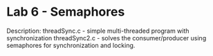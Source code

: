 # Lab 6 - Semaphores

Description: 
threadSync.c - simple multi-threaded program with synchronization
threadSync2.c - solves the consumer/producer using semaphores for synchronization and locking.
